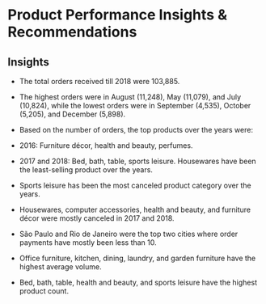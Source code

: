 # Product Performance Insights & Recommendations 

## Insights 

* The total orders received till 2018 were 103,885.

* The highest orders were in August (11,248), May (11,079), and July (10,824), while the lowest orders were in September (4,535), October (5,205), and December (5,898).

* Based on the number of orders, the top products over the years were:

* 2016: Furniture décor, health and beauty, perfumes.
* 2017 and 2018: Bed, bath, table, sports leisure. Housewares have been the least-selling product over the years.
* Sports leisure has been the most canceled product category over the years.

* Housewares, computer accessories, health and beauty, and furniture décor were mostly canceled in 2017 and 2018.

* São Paulo and Rio de Janeiro were the top two cities where order payments have mostly been less than 10.

* Office furniture, kitchen, dining, laundry, and garden furniture have the highest average volume.

* Bed, bath, table, health and beauty, and sports leisure have the highest product count.

